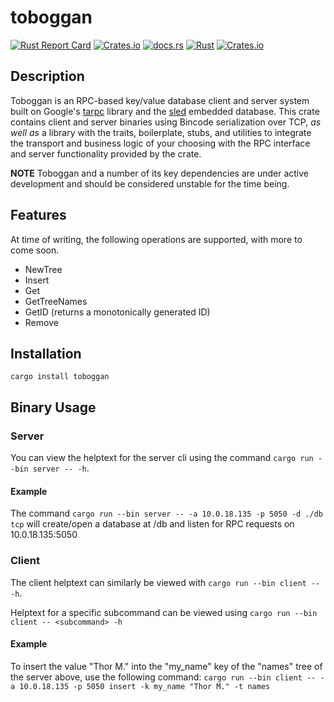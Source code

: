 # toboggan

[![Rust Report Card](https://rust-reportcard.xuri.me/badge/github.com/mcaveniathor/toboggan)](https://rust-reportcard.xuri.me/report/github.com/mcaveniathor/toboggan)
[![Crates.io](https://img.shields.io/crates/v/toboggan)](https://crates.io/crates/toboggan)
[![docs.rs](https://img.shields.io/docsrs/toboggan)](https://docs.rs/crate/toboggan/latest)
[![Rust](https://github.com/mcaveniathor/toboggan/actions/workflows/rust.yml/badge.svg)](https://github.com/mcaveniathor/toboggan/actions/workflows/rust.yml)
[![Crates.io](https://img.shields.io/crates/l/toboggan)](https://lbesson.mit-license.org)

## Description
Toboggan is an RPC-based key/value database client and server system built on Google's [tarpc](https://github.com/google/tarpc) library and the [sled](https://github.com/spacejam/sled) embedded database. This crate contains client and server binaries using Bincode serialization over TCP, *as well as* a library with the traits, boilerplate, stubs, and utilities to integrate the transport and business logic of your choosing with the RPC interface and server functionality provided by the crate.

**NOTE** Toboggan and a number of its key dependencies are under active development and should be considered unstable for the time being.

## Features
At time of writing, the following operations are supported, with more to come soon.

- NewTree
- Insert
- Get
- GetTreeNames
- GetID (returns a monotonically generated ID)
- Remove


## Installation
`cargo install toboggan`

## Binary Usage
### Server
  You can view the helptext for the server cli using the command `cargo run --bin server -- -h`. 
#### Example
  The command `cargo run --bin server -- -a 10.0.18.135 -p 5050 -d ./db tcp`
  will create/open a database at <current directory>/db and  listen for RPC requests on 10.0.18.135:5050
  
### Client
The client helptext can similarly be viewed with `cargo run --bin client -- -h`.
  
  Helptext for a specific subcommand can  be viewed using `cargo run --bin client -- <subcommand> -h`
#### Example
  To insert the value "Thor M." into the "my_name" key of the "names" tree of the server above, use the following command:
  `cargo run --bin client -- -a 10.0.18.135 -p 5050 insert -k my_name "Thor M." -t names`
